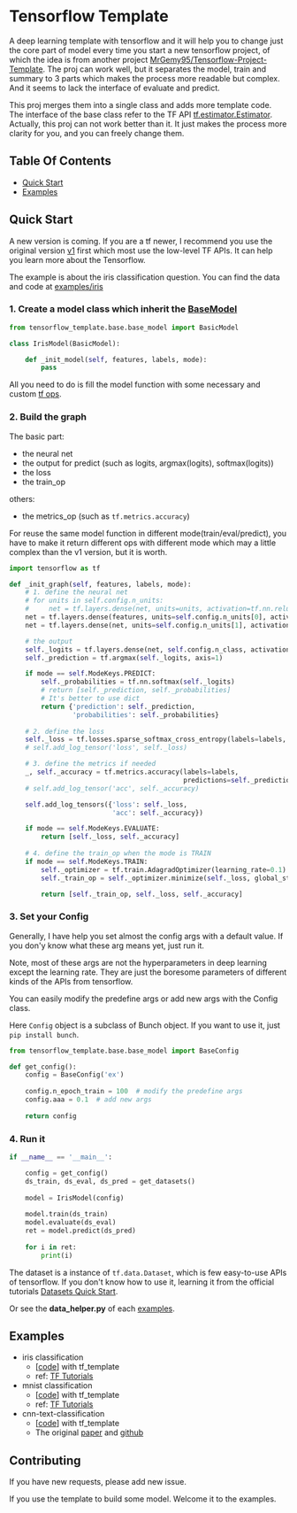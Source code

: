 # Tensorflow Template

A deep learning template with tensorflow and it will help you to change just the core part of model every time you start a new tensorflow project, 
of which the idea is from another project [MrGemy95/Tensorflow-Project-Template](https://github.com/MrGemy95/Tensorflow-Project-Template).
The proj can work well, but it separates the model, train and summary to 3 parts which makes the process more readable but complex. 
And it seems to lack the interface of evaluate and predict.

This proj merges them into a single class and adds more template code. 
The interface of the base class refer to the TF API [tf.estimator.Estimator](https://www.tensorflow.org/versions/master/api_docs/python/tf/estimator/Estimator).
Actually, this proj can not work better than it. It just makes the process more clarity for you, and you can freely change them.

## Table Of Contents

<!-- TOC -->

- [Quick Start](#quick-start)
- [Examples](#examples)

<!-- /TOC -->

## Quick Start

A new version is coming. If you are a tf newer, I recommend you use the original version [v1](./v1) first 
which most use the low-level TF APIs. It can help you learn more about the Tensorflow.

The example is about the iris classification question. You can find the data and code at [examples/iris](./examples/iris)

### 1. Create a model class which inherit the [BaseModel](tensorflow_template/base/base_model.py)

```python
from tensorflow_template.base.base_model import BasicModel

class IrisModel(BasicModel):

    def _init_model(self, features, labels, mode):
        pass
```

All you need to do is fill the model function with some necessary and custom [tf ops](https://www.tensorflow.org/versions/master/api_docs/python/tf/Operation).

### 2. Build the graph
    
The basic part:
- the neural net
- the output for predict (such as logits, argmax(logits), softmax(logits))
- the loss
- the train_op

others:
- the metrics_op (such as `tf.metrics.accuracy`)
  
For reuse the same model function in different mode(train/eval/predict), 
you have to make it return different ops with different mode 
which may a little complex than the v1 version, but it is worth.
 
```python
import tensorflow as tf

def _init_graph(self, features, labels, mode):
    # 1. define the neural net
    # for units in self.config.n_units:
    #     net = tf.layers.dense(net, units=units, activation=tf.nn.relu)
    net = tf.layers.dense(features, units=self.config.n_units[0], activation=tf.nn.relu)
    net = tf.layers.dense(net, units=self.config.n_units[1], activation=tf.nn.relu)

    # the output
    self._logits = tf.layers.dense(net, self.config.n_class, activation=None)
    self._prediction = tf.argmax(self._logits, axis=1)

    if mode == self.ModeKeys.PREDICT:
        self._probabilities = tf.nn.softmax(self._logits)
        # return [self._prediction, self._probabilities]
        # It's better to use dict
        return {'prediction': self._prediction,
                'probabilities': self._probabilities}
                
    # 2. define the loss
    self._loss = tf.losses.sparse_softmax_cross_entropy(labels=labels, logits=self._logits)
    # self.add_log_tensor('loss', self._loss)

    # 3. define the metrics if needed
    _, self._accuracy = tf.metrics.accuracy(labels=labels,
                                            predictions=self._prediction, name='acc_op')
    # self.add_log_tensor('acc', self._accuracy)

    self.add_log_tensors({'loss': self._loss,
                          'acc': self._accuracy})

    if mode == self.ModeKeys.EVALUATE:
        return [self._loss, self._accuracy]
    
    # 4. define the train_op when the mode is TRAIN
    if mode == self.ModeKeys.TRAIN:
        self._optimizer = tf.train.AdagradOptimizer(learning_rate=0.1)
        self._train_op = self._optimizer.minimize(self._loss, global_step=tf.train.get_global_step())

        return [self._train_op, self._loss, self._accuracy]
```
    
### 3. Set your Config

Generally, I have help you set almost the config args with a default value.
If you don'y know what these arg means yet, just run it.

Note, most of these args are not the hyperparameters in deep learning except the learning rate.
They are just the boresome parameters of different kinds of the APIs from tensorflow.

You can easily modify the predefine args or add new args with the Config class.

Here `Config` object is a subclass of Bunch object. If you want to use it, just `pip install bunch`.

```python
from tensorflow_template.base.base_model import BaseConfig

def get_config():
    config = BaseConfig('ex')
    
    config.n_epoch_train = 100  # modify the predefine args
    config.aaa = 0.1  # add new args
    
    return config
```
    
### 4. Run it
    
```python
if __name__ == '__main__':

    config = get_config()
    ds_train, ds_eval, ds_pred = get_datasets()
    
    model = IrisModel(config)
    
    model.train(ds_train)
    model.evaluate(ds_eval)
    ret = model.predict(ds_pred)
    
    for i in ret:
        print(i)
```

The dataset is a instance of `tf.data.Dataset`, which is few easy-to-use APIs of tensorflow.
If you don't know how to use it, learning it from the official tutorials [Datasets Quick Start](https://www.tensorflow.org/versions/master/get_started/datasets_quickstart).

Or see the **data_helper.py** of each [examples](./examples).

## Examples

- iris classification 
  - [[code](./examples/iris)] with tf_template
  - ref: [TF Tutorials](https://www.tensorflow.org/get_started/get_started_for_beginners)
- mnist classification 
  - [[code](./examples/mnist)] with tf_template
  - ref: [TF Tutorials](https://www.tensorflow.org/tutorials/layers)
- cnn-text-classification
  - [[code](./examples/nlp/cnn_sentence_classification)] with tf_template
  - The original [paper](http://arxiv.org/abs/1408.5882) and [github](https://github.com/yoonkim/CNN_sentence)
    
## Contributing

If you have new requests, please add new issue.

If you use the template to build some model. Welcome it to the examples.